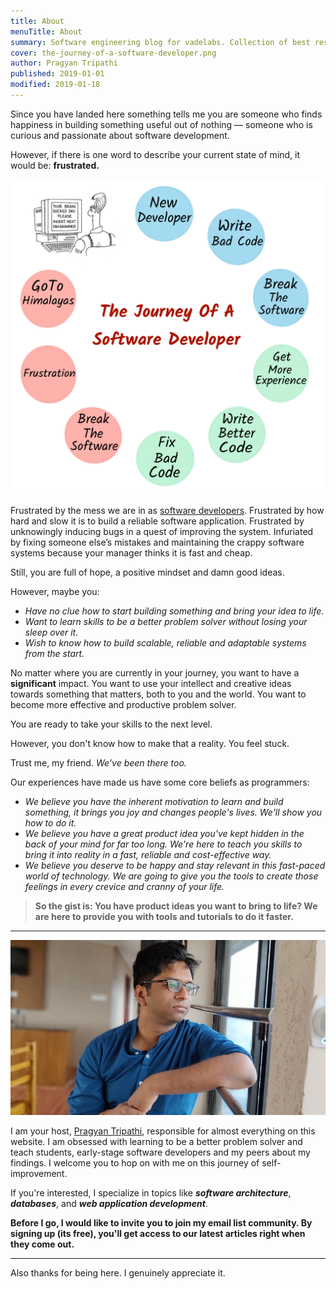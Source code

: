 ```yaml
---
title: About
menuTitle: About
summary: Software engineering blog for vadelabs. Collection of best resources to learn software design, web development, and programming practices. Check out our free articles, tutorials, courses, and toolkits for more ways to learn about software development.
cover: the-journey-of-a-software-developer.png
author: Pragyan Tripathi
published: 2019-01-01
modified: 2019-01-18
---
```


Since you have landed here something tells me you are someone who finds happiness in building something useful out of nothing — someone who is curious and passionate about software development.

However, if there is one word to describe your current state of mind, it would be: **frustrated.**

![The Journey Of A Software Developer](./the-journey-of-a-software-developer.png "The Journey Of A Software Developer")

Frustrated by the mess we are in as [software
developers](https://www.youtube.com/watch?v=lKXe3HUG2l4&t=212s). Frustrated by how hard and slow it is to build a reliable software application. Frustrated by unknowingly inducing bugs in a quest of improving the system. Infuriated by fixing someone else’s mistakes and maintaining the crappy software systems because your manager thinks it is fast and cheap.

Still, you are full of hope, a positive mindset and damn good ideas.

However, maybe you:

* _Have no clue how to start building something and bring your idea to life._
* _Want to learn skills to be a better problem solver without losing your sleep
over it._
* _Wish to know how to build scalable, reliable and adaptable systems from the
start._

No matter where you are currently in your journey, you want to have a **significant** impact. You want to use your intellect and creative ideas towards something that matters, both to you and the world. You want to become more effective and productive problem solver.

You are ready to take your skills to the next level.

However, you don't know how to make that a reality. You feel stuck.

Trust me, my friend. _We've been there too._

Our experiences have made us have some core beliefs as programmers:

- _We believe you have the inherent motivation to learn and build something, it brings you joy and changes people's lives. We'll show you how to do it._
- _We believe you have a great product idea you've kept hidden in the back of your mind for far too long. We're here to teach you skills to bring it into reality in a fast, reliable and cost-effective way._
- _We believe you deserve to be happy and stay relevant in this fast-paced world of technology. We are going to give you the tools to create those feelings in every crevice and cranny of your life._

> **So the gist is: You have product ideas you want to bring to life? We are here to provide you with tools and tutorials to do it faster.**

---

![Pragyan Tripathi](./pragyan.png "Pragyan Tripathi")

I am your host, [Pragyan Tripathi](https://nerds-den.com/about/), responsible for almost everything on this website. I am obsessed with learning to be a better problem solver and teach students, early-stage software developers and my peers about my findings. I welcome you to hop on with me on this journey of self-improvement.

If you're interested, I specialize in topics like **_software architecture_**, **_databases_**, and **_web application development_**.

**Before I go, I would like to invite you to join my email list community. By signing up (its free), you'll get access to our latest articles right when they come out.**

---

Also thanks for being here. I genuinely appreciate it.
